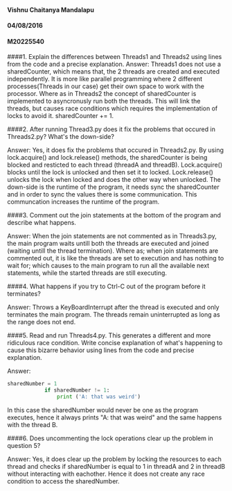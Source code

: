 #### Vishnu Chaitanya Mandalapu
#### 04/08/2016
#### M20225540

####1. Explain the differences between Threads1 and Threads2 using lines from the code and a precise explanation.
Answer: Threads1 does not use a sharedCounter, which means that, the 2 threads are created and executed independently. It is more like parallel programming where 2 different processes(Threads in our case) get their own space to work with the processor. Where as in Threads2 the concept of sharedCounter is implemented to asyncronusly run both the threads. This will link the threads, but causes race conditions which requires the implementation of locks to avoid it. sharedCounter += 1.

####2. After running Thread3.py does it fix the problems that occured in Threads2.py? What's the down-side?

Answer: Yes, it does fix the problems that occured in Threads2.py. By using lock.acquire() and lock.release() methods, the sharedCounter is being blocked and resticted to each thread (threadA and threadB). Lock.acquire() blocks until the lock is unlocked and then set it to locked. Lock.release() unlocks the lock when locked and does the other way when unlocked. The down-side is the runtime of the program, it needs sync the sharedCounter and in order to sync the values there is some communication. This communcation increases the runtime of the program.

####3. Comment out the join statements at the bottom of the program and describe what happens.

Answer: When the join statements are not commented as in Threads3.py, the main program waits untill both the threads are executed and joined (waiting untill the thread termination). Where as; when join statements are commented out, it is like the threads are set to execution and has nothing to wait for; which causes to the main program to run all the available next statements, while the started threads are still executing.

####4. What happens if you try to Ctrl-C out of the program before it terminates?

Answer: Throws a KeyBoardInterrupt after the thread is executed and only terminates the main program. The threads remain uninterrupted as long as the range does not end.

####5. Read and run Threads4.py. This generates a different and more ridiculous race condition. Write concise explanation of what's happening to cause this bizarre behavior using lines from the code and precise explanation.

Answer: 
```python
sharedNumber = 1
            if sharedNumber != 1:
                print ('A: that was weird')
```
In this case the sharedNumber would never be one as the program executes, hence it always prints "A: that was weird" and the same happens with the thread B.

####6. Does uncommenting the lock operations clear up the problem in question 5?

Answer: Yes, it does clear up the problem by locking the resources to each thread and checks if sharedNumber is equal to 1 in threadA and 2 in threadB without interacting with eachother. Hence it does not create any race condition to access the sharedNumber.
